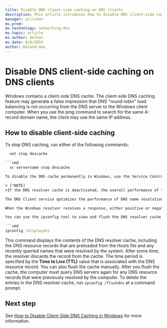 ```yaml
---
title: Disable DNS client-side caching on DNS clients
description: This article introduces how to disable DNS client-side caching on DNS clients.
manager: willchen
ms.prod: 
ms.technology: networking-dns
ms.topic: article
ms.author: delhan
ms.date: 8/8/2019
author: Deland-Han
---
```


# Disable DNS client-side caching on DNS clients

Windows contains a client-side DNS cache. The client-side DNS caching feature may generate a false impression that DNS "round robin" load balancing is not occurring from the DNS server to the Windows client computer. When you use the ping command to search for the same A-record domain name, the client may use the same IP address.  

## How to disable client-side caching

To stop DNS caching, run either of the following commands:

```cmd
  net stop dnscache

```cmd
  sc servername stop dnscache

To disable the DNS cache permanently in Windows, use the Service Controller tool or the Services tool to set the DNS Client service startup type to **Disabled**. Note that the name of the Windows DNS Client service may also appear as "Dnscache." 

> [!NOTE]
>If the DNS resolver cache is deactivated, the overall performance of the client computer decreases and the network traffic for DNS queries increases. 

The DNS Client service optimizes the performance of DNS name resolution by storing previously resolved names in memory. If the DNS Client service is turned off, the computer can still resolve DNS names by using the network's DNS servers. 

When the Windows resolver receives a response, either positive or negative, to a query, it adds that response to its cache and thereby creates a DNS resource record. The resolver always checks the cache before it queries any DNS server. If a DNS resource record is in the cache, the resolver uses the record from the cache instead of querying a server. This behavior expedites queries and decreases network traffic for DNS queries. 

You can use the ipconfig tool to view and flush the DNS resolver cache. To view the DNS resolver cache, run the following command at a command prompt:

```cmd
ipconfig /displaydns 
```

This command displays the contents of the DNS resolver cache, including the DNS resource records that are preloaded from the Hosts file and any recently queried names that were resolved by the system. After some time, the resolver discards the record from the cache. The time period is specified by the **Time to Live (TTL)** value that is associated with the DNS resource record. You can also flush the cache manually. After you flush the cache, the computer must query DNS servers again for any DNS resource records that were previously resolved by the computer. To delete the entries in the DNS resolver cache, run `ipconfig /flushdns` at a command prompt.

## Next step

See [How to Disable Client-Side DNS Caching in Windows](https://support.microsoft.com/kb/318803) for more information.
